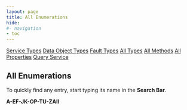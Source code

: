 ```yaml
---
layout: page
title: All Enumerations
hide:
#- navigation
- toc
---
```


[Service Types](mo-types-landing.md)
[Data Object Types](do-types-landing.md)
[Fault Types](fault-types-landing.md)
[All Types](all-types-landing.md)
[All Methods](methods-landing.md)
[All Properties](index-properties.md)
[Query Service](index-queries.md)

## All Enumerations

To quickly find any entry, start typing its name in the **Search Bar**.

**A-EF-JK-OP-TU-ZAll**



 

